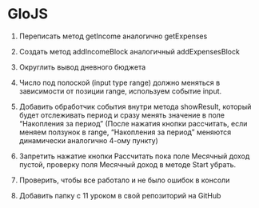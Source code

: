 # GloJS

1) Переписать метод getIncome аналогично getExpenses



2) Создать метод addIncomeBlock аналогичный addExpensesBlock



3) Округлить вывод дневного бюджета



4) Число под полоской (input type range) должно меняться в зависимости от позиции range, используем событие input.



5) Добавить обработчик события внутри метода showResult, который будет отслеживать период и сразу менять значение в поле “Накопления за период” (После нажатия кнопки рассчитать, если меняем ползунок в range, “Накопления за период” меняются динамически аналогично 4-ому пункту)



6) Запретить нажатие кнопки Рассчитать пока поле Месячный доход пустой, проверку поля Месячный доход в методе Start убрать.



7) Проверить, чтобы все работало и не было ошибок в консоли


8) Добавить папку с 11 уроком в свой репозиторий на GitHub
